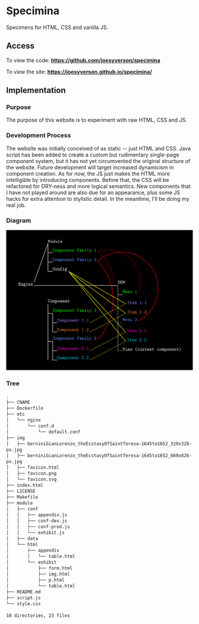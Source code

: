 # Specimina

Specimens for HTML, CSS and vanilla JS.

## Access

To view the code: **https://github.com/joesyverson/specimina**

To view the site: **https://joesyverson.github.io/specimina/**

## Implementation

### Purpose

The purpose of this website is to experiment with raw HTML, CSS and JS.

### Development Process

The website was initially conceived of as static -- just HTML and CSS. Java script has been added to create a custom but rudimentary single-page component system, but it has not yet circumvented the original structure of the website. Future development will target increased dynamicism in component creation. As for now, the JS just makes the HTML more intelligible by introducing components. Before that, the CSS will be refactored for DRY-ness and more logical semantics. New components that I have not played around are also due for an appearance, plus some JS hacks for extra attention to stylistic detail. In the meantime, I'll be doing my real job.

### Diagram

![image](./img/diagram.png)

### Tree

```
.
├── CNAME
├── Dockerfile
├── etc
│   └── nginx
│       └── conf.d
│           └── default.conf
├── img
│   ├── berniniGianLorenzo_theEcstasyOfSaintTeresa-1645to1652_320x328-px.jpg
│   ├── berniniGianLorenzo_theEcstasyOfSaintTeresa-1645to1652_860x826-px.jpg
│   ├── favicon.html
│   ├── favicon.png
│   └── favicon.svg
├── index.html
├── LICENSE
├── Makefile
├── module
│   ├── conf
│   │   ├── appendix.js
│   │   ├── conf-dev.js
│   │   ├── conf-prod.js
│   │   └── exhibit.js
│   ├── data
│   └── html
│       ├── appendix
│       │   └── table.html
│       └── exhibit
│           ├── form.html
│           ├── img.html
│           ├── p.html
│           └── table.html
├── README.md
├── script.js
└── style.css

10 directories, 23 files
```